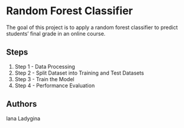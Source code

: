 # Random Forest Classifier

The goal of this project is to apply a random forest classifier to predict students’ final grade in an online course.

## Steps

1. Step 1 - Data Processing
2. Step 2 - Split Dataset into Training and Test Datasets
3. Step 3 - Train the Model
4. Step 4 - Performance Evaluation

## Authors
Iana Ladygina
